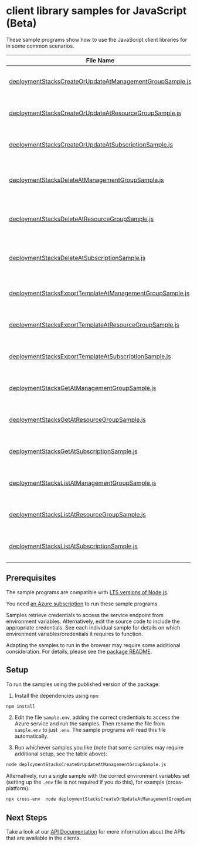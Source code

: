 # client library samples for JavaScript (Beta)

These sample programs show how to use the JavaScript client libraries for in some common scenarios.

| **File Name**                                                                                                     | **Description**                                                                                                                                                                                                                                                        |
| ----------------------------------------------------------------------------------------------------------------- | ---------------------------------------------------------------------------------------------------------------------------------------------------------------------------------------------------------------------------------------------------------------------- |
| [deploymentStacksCreateOrUpdateAtManagementGroupSample.js][deploymentstackscreateorupdateatmanagementgroupsample] | Creates or updates a Deployment Stack. x-ms-original-file: specification/resources/resource-manager/Microsoft.Resources/preview/2022-08-01-preview/examples/DeploymentStackManagementGroupCreate.json                                                                  |
| [deploymentStacksCreateOrUpdateAtResourceGroupSample.js][deploymentstackscreateorupdateatresourcegroupsample]     | Creates or updates a Deployment Stack. x-ms-original-file: specification/resources/resource-manager/Microsoft.Resources/preview/2022-08-01-preview/examples/DeploymentStackResourceGroupCreate.json                                                                    |
| [deploymentStacksCreateOrUpdateAtSubscriptionSample.js][deploymentstackscreateorupdateatsubscriptionsample]       | Creates or updates a Deployment Stack. x-ms-original-file: specification/resources/resource-manager/Microsoft.Resources/preview/2022-08-01-preview/examples/DeploymentStackSubscriptionCreate.json                                                                     |
| [deploymentStacksDeleteAtManagementGroupSample.js][deploymentstacksdeleteatmanagementgroupsample]                 | Deletes a Deployment Stack by name. When operation completes, status code 200 returned without content. x-ms-original-file: specification/resources/resource-manager/Microsoft.Resources/preview/2022-08-01-preview/examples/DeploymentStackManagementGroupDelete.json |
| [deploymentStacksDeleteAtResourceGroupSample.js][deploymentstacksdeleteatresourcegroupsample]                     | Deletes a Deployment Stack by name. When operation completes, status code 200 returned without content. x-ms-original-file: specification/resources/resource-manager/Microsoft.Resources/preview/2022-08-01-preview/examples/DeploymentStackResourceGroupDelete.json   |
| [deploymentStacksDeleteAtSubscriptionSample.js][deploymentstacksdeleteatsubscriptionsample]                       | Deletes a Deployment Stack by name. When operation completes, status code 200 returned without content. x-ms-original-file: specification/resources/resource-manager/Microsoft.Resources/preview/2022-08-01-preview/examples/DeploymentStackSubscriptionDelete.json    |
| [deploymentStacksExportTemplateAtManagementGroupSample.js][deploymentstacksexporttemplateatmanagementgroupsample] | Exports the template used to create the deployment stack. x-ms-original-file: specification/resources/resource-manager/Microsoft.Resources/preview/2022-08-01-preview/examples/DeploymentStackManagementGroupExportTemplate.json                                       |
| [deploymentStacksExportTemplateAtResourceGroupSample.js][deploymentstacksexporttemplateatresourcegroupsample]     | Exports the template used to create the deployment stack. x-ms-original-file: specification/resources/resource-manager/Microsoft.Resources/preview/2022-08-01-preview/examples/DeploymentStackExportTemplate.json                                                      |
| [deploymentStacksExportTemplateAtSubscriptionSample.js][deploymentstacksexporttemplateatsubscriptionsample]       | Exports the template used to create the deployment stack. x-ms-original-file: specification/resources/resource-manager/Microsoft.Resources/preview/2022-08-01-preview/examples/DeploymentStackSubscriptionExportTemplate.json                                          |
| [deploymentStacksGetAtManagementGroupSample.js][deploymentstacksgetatmanagementgroupsample]                       | Gets a Deployment Stack with a given name. x-ms-original-file: specification/resources/resource-manager/Microsoft.Resources/preview/2022-08-01-preview/examples/DeploymentStackManagementGroupGet.json                                                                 |
| [deploymentStacksGetAtResourceGroupSample.js][deploymentstacksgetatresourcegroupsample]                           | Gets a Deployment Stack with a given name. x-ms-original-file: specification/resources/resource-manager/Microsoft.Resources/preview/2022-08-01-preview/examples/DeploymentStackResourceGroupGet.json                                                                   |
| [deploymentStacksGetAtSubscriptionSample.js][deploymentstacksgetatsubscriptionsample]                             | Gets a Deployment Stack with a given name. x-ms-original-file: specification/resources/resource-manager/Microsoft.Resources/preview/2022-08-01-preview/examples/DeploymentStackSubscriptionGet.json                                                                    |
| [deploymentStacksListAtManagementGroupSample.js][deploymentstackslistatmanagementgroupsample]                     | Lists all the Deployment Stacks within the specified management group. x-ms-original-file: specification/resources/resource-manager/Microsoft.Resources/preview/2022-08-01-preview/examples/DeploymentStackManagementGroupList.json                                    |
| [deploymentStacksListAtResourceGroupSample.js][deploymentstackslistatresourcegroupsample]                         | Lists all the Deployment Stacks within the specified resource group. x-ms-original-file: specification/resources/resource-manager/Microsoft.Resources/preview/2022-08-01-preview/examples/DeploymentStackResourceGroupList.json                                        |
| [deploymentStacksListAtSubscriptionSample.js][deploymentstackslistatsubscriptionsample]                           | Lists all the Deployment Stacks within the specified subscription. x-ms-original-file: specification/resources/resource-manager/Microsoft.Resources/preview/2022-08-01-preview/examples/DeploymentStackSubscriptionList.json                                           |

## Prerequisites

The sample programs are compatible with [LTS versions of Node.js](https://github.com/nodejs/release#release-schedule).

You need [an Azure subscription][freesub] to run these sample programs.

Samples retrieve credentials to access the service endpoint from environment variables. Alternatively, edit the source code to include the appropriate credentials. See each individual sample for details on which environment variables/credentials it requires to function.

Adapting the samples to run in the browser may require some additional consideration. For details, please see the [package README][package].

## Setup

To run the samples using the published version of the package:

1. Install the dependencies using `npm`:

```bash
npm install
```

2. Edit the file `sample.env`, adding the correct credentials to access the Azure service and run the samples. Then rename the file from `sample.env` to just `.env`. The sample programs will read this file automatically.

3. Run whichever samples you like (note that some samples may require additional setup, see the table above):

```bash
node deploymentStacksCreateOrUpdateAtManagementGroupSample.js
```

Alternatively, run a single sample with the correct environment variables set (setting up the `.env` file is not required if you do this), for example (cross-platform):

```bash
npx cross-env  node deploymentStacksCreateOrUpdateAtManagementGroupSample.js
```

## Next Steps

Take a look at our [API Documentation][apiref] for more information about the APIs that are available in the clients.

[deploymentstackscreateorupdateatmanagementgroupsample]: https://github.com/Azure/azure-sdk-for-js/blob/main/sdk/resourcesdeploymentstacks/arm-resourcesdeploymentstacks/samples/v1-beta/javascript/deploymentStacksCreateOrUpdateAtManagementGroupSample.js
[deploymentstackscreateorupdateatresourcegroupsample]: https://github.com/Azure/azure-sdk-for-js/blob/main/sdk/resourcesdeploymentstacks/arm-resourcesdeploymentstacks/samples/v1-beta/javascript/deploymentStacksCreateOrUpdateAtResourceGroupSample.js
[deploymentstackscreateorupdateatsubscriptionsample]: https://github.com/Azure/azure-sdk-for-js/blob/main/sdk/resourcesdeploymentstacks/arm-resourcesdeploymentstacks/samples/v1-beta/javascript/deploymentStacksCreateOrUpdateAtSubscriptionSample.js
[deploymentstacksdeleteatmanagementgroupsample]: https://github.com/Azure/azure-sdk-for-js/blob/main/sdk/resourcesdeploymentstacks/arm-resourcesdeploymentstacks/samples/v1-beta/javascript/deploymentStacksDeleteAtManagementGroupSample.js
[deploymentstacksdeleteatresourcegroupsample]: https://github.com/Azure/azure-sdk-for-js/blob/main/sdk/resourcesdeploymentstacks/arm-resourcesdeploymentstacks/samples/v1-beta/javascript/deploymentStacksDeleteAtResourceGroupSample.js
[deploymentstacksdeleteatsubscriptionsample]: https://github.com/Azure/azure-sdk-for-js/blob/main/sdk/resourcesdeploymentstacks/arm-resourcesdeploymentstacks/samples/v1-beta/javascript/deploymentStacksDeleteAtSubscriptionSample.js
[deploymentstacksexporttemplateatmanagementgroupsample]: https://github.com/Azure/azure-sdk-for-js/blob/main/sdk/resourcesdeploymentstacks/arm-resourcesdeploymentstacks/samples/v1-beta/javascript/deploymentStacksExportTemplateAtManagementGroupSample.js
[deploymentstacksexporttemplateatresourcegroupsample]: https://github.com/Azure/azure-sdk-for-js/blob/main/sdk/resourcesdeploymentstacks/arm-resourcesdeploymentstacks/samples/v1-beta/javascript/deploymentStacksExportTemplateAtResourceGroupSample.js
[deploymentstacksexporttemplateatsubscriptionsample]: https://github.com/Azure/azure-sdk-for-js/blob/main/sdk/resourcesdeploymentstacks/arm-resourcesdeploymentstacks/samples/v1-beta/javascript/deploymentStacksExportTemplateAtSubscriptionSample.js
[deploymentstacksgetatmanagementgroupsample]: https://github.com/Azure/azure-sdk-for-js/blob/main/sdk/resourcesdeploymentstacks/arm-resourcesdeploymentstacks/samples/v1-beta/javascript/deploymentStacksGetAtManagementGroupSample.js
[deploymentstacksgetatresourcegroupsample]: https://github.com/Azure/azure-sdk-for-js/blob/main/sdk/resourcesdeploymentstacks/arm-resourcesdeploymentstacks/samples/v1-beta/javascript/deploymentStacksGetAtResourceGroupSample.js
[deploymentstacksgetatsubscriptionsample]: https://github.com/Azure/azure-sdk-for-js/blob/main/sdk/resourcesdeploymentstacks/arm-resourcesdeploymentstacks/samples/v1-beta/javascript/deploymentStacksGetAtSubscriptionSample.js
[deploymentstackslistatmanagementgroupsample]: https://github.com/Azure/azure-sdk-for-js/blob/main/sdk/resourcesdeploymentstacks/arm-resourcesdeploymentstacks/samples/v1-beta/javascript/deploymentStacksListAtManagementGroupSample.js
[deploymentstackslistatresourcegroupsample]: https://github.com/Azure/azure-sdk-for-js/blob/main/sdk/resourcesdeploymentstacks/arm-resourcesdeploymentstacks/samples/v1-beta/javascript/deploymentStacksListAtResourceGroupSample.js
[deploymentstackslistatsubscriptionsample]: https://github.com/Azure/azure-sdk-for-js/blob/main/sdk/resourcesdeploymentstacks/arm-resourcesdeploymentstacks/samples/v1-beta/javascript/deploymentStacksListAtSubscriptionSample.js
[apiref]: https://docs.microsoft.com/javascript/api/@azure/arm-resourcesdeploymentstacks?view=azure-node-preview
[freesub]: https://azure.microsoft.com/free/
[package]: https://github.com/Azure/azure-sdk-for-js/tree/main/sdk/resourcesdeploymentstacks/arm-resourcesdeploymentstacks/README.md
